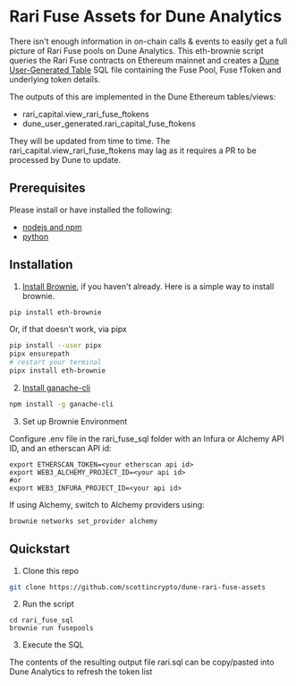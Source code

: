 # Rari Fuse Assets for Dune Analytics

There isn't enough information in on-chain calls & events to easily get a full picture of Rari Fuse pools on Dune Analytics.  This eth-brownie script queries the Rari Fuse contracts on Ethereum mainnet and creates a [Dune User-Generated Table](https://docs.dune.xyz/data-tables/data-tables/user-generated) SQL file containing the Fuse Pool, Fuse fToken and underlying token details.

The outputs of this are implemented in the Dune Ethereum tables/views:
- rari_capital.view_rari_fuse_ftokens
- dune_user_generated.rari_capital_fuse_ftokens

They will be updated from time to time.  The rari_capital.view_rari_fuse_ftokens may lag as it requires a PR to be processed by Dune to update.



## Prerequisites

Please install or have installed the following:

- [nodejs and npm](https://nodejs.org/en/download/)
- [python](https://www.python.org/downloads/)
## Installation

1. [Install Brownie](https://eth-brownie.readthedocs.io/en/stable/install.html), if you haven't already. Here is a simple way to install brownie.

```bash
pip install eth-brownie
```
Or, if that doesn't work, via pipx
```bash
pip install --user pipx
pipx ensurepath
# restart your terminal
pipx install eth-brownie
```

2. [Install ganache-cli](https://www.npmjs.com/package/ganache-cli)

```bash
npm install -g ganache-cli
```

3. Set up Brownie Environment

Configure .env file in the rari_fuse_sql folder with an Infura or Alchemy API ID, and an etherscan API id:

```
export ETHERSCAN_TOKEN=<your etherscan api id>
export WEB3_ALCHEMY_PROJECT_ID=<your api id>
#or
export WEB3_INFURA_PROJECT_ID=<your api id>
```

If using Alchemy, switch to Alchemy providers using:

```bash
brownie networks set_provider alchemy
```

## Quickstart


1. Clone this repo

```bash
git clone https://github.com/scottincrypto/dune-rari-fuse-assets
```

2. Run the script

```
cd rari_fuse_sql
brownie run fusepools
```

3. Execute the SQL

The contents of the resulting output file rari.sql can be copy/pasted into Dune Analytics to refresh the token list
